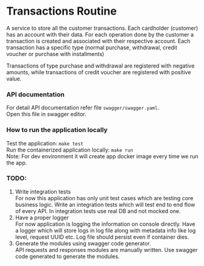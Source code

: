# Transactions Routine
A service to store all the customer transactions. Each cardholder (customer) has an account with their data. For each operation done by the customer a transaction is created and associated with their respective account. Each transaction has a specific type (normal purchase, withdrawal, credit voucher or purchase with installments)

Transactions of type purchase and withdrawal are registered with negative amounts, while transactions of credit voucher are registered with positive value.

### API documentation  
For detail API documentation refer file `swagger/swagger.yaml`.  
Open this file in swagger editor.

### How to run the application locally
Test the application: `make test`  
Run the containerized application locally: `make run`  
Note: For dev environment it will create app docker image every time we run the app.

### TODO:
1. Write integration tests  
   For now this application has only unit test cases which are testing core business logic. Write an integration tests which will test end to end flow of every API. In integration tests use real DB and not mocked one.
2. Have a proper logger  
   For now application is logging the information on console directly. Have a logger which will store logs in log file along with metadata info like log level, request UUID etc. Log file should persist even if container dies.
3. Generate the modules using swagger code generator.  
   API requests and responses modules are manually written. Use swagger code generated to generate the modules.

